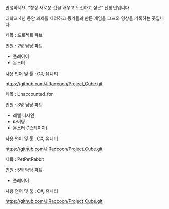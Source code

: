 안녕하세요. "항상 새로운 것을 배우고 도전하고 싶은" 전창민입니다.

대학교 4년 동안 과제를 제외하고 동기들과 만든 게임을 코드와 영상을 기록하는 곳입니다.

제목 : 프로젝트 큐브

인원 : 2명
담당 파트
- 플레이어
- 몬스터

사용 언어 및 툴 : C#, 유니티

https://github.com/JiRaccoon/Project_Cube.git


제목 : Unaccounted_for

인원 : 3명
담당 파트
- 레벨 디자인
- 라이팅
- 몬스터 (1스테이지)

사용 언어 및 툴 : C#, 유니티

https://github.com/JiRaccoon/Project_Cube.git


제목 : PetPetRabbit

인원 : 5명
담당 파트
- 플레이어

사용 언어 및 툴 : C#, 유니티

https://github.com/JiRaccoon/Project_Cube.git
